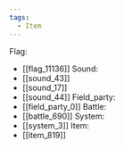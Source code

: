 ```yaml
---
tags:
  - Item
---
```

Flag:
- [[flag_11136]]
Sound:
- [[sound_43]]
- [[sound_17]]
- [[sound_44]]
Field_party:
- [[field_party_0]]
Battle:
- [[battle_690]]
System:
- [[system_3]]
Item:
- [[item_819]]
